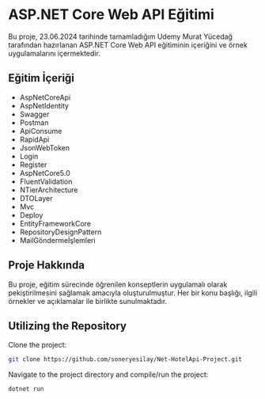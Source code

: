 # ASP.NET Core Web API Eğitimi

Bu proje, 23.06.2024 tarihinde tamamladığım  Udemy Murat Yücedağ tarafından hazırlanan ASP.NET Core Web API eğitiminin içeriğini ve örnek uygulamalarını içermektedir.

## Eğitim İçeriği

- AspNetCoreApi
- AspNetIdentity
- Swagger
- Postman
- ApiConsume
- RapidApi
- JsonWebToken
- Login
- Register
- AspNetCore5.0
- FluentValidation
- NTierArchitecture
- DTOLayer
- Mvc
- Deploy
- EntityFrameworkCore
- RepositoryDesignPattern
- MailGöndermeİşlemleri


## Proje Hakkında

Bu proje, eğitim sürecinde öğrenilen konseptlerin uygulamalı olarak pekiştirilmesini sağlamak amacıyla oluşturulmuştur. Her bir konu başlığı, ilgili örnekler ve açıklamalar ile birlikte sunulmaktadır.

## Utilizing the Repository

Clone the project: 

```bash
git clone https://github.com/soneryesilay/Net-HotelApi-Project.git
```
Navigate to the project directory and compile/run the project:
```bash
dotnet run
